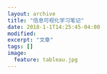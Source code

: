 ```yaml
---
layout: archive
title: "信息可视化学习笔记"
date: 2018-1-1T14:25:45-04:00
modified:
excerpt: "文章"
tags: []
image: 
  feature: tableau.jpg
---
```

